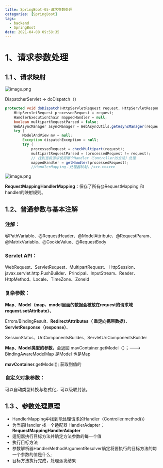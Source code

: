 ```yaml
---
title: SpringBoot-05-请求参数处理
categories: [SpringBoot]
tags:
  - backend
  - SpringBoot
date: 2021-04-08 09:58:35
---
```


# 1、请求参数处理

## 1.1 、请求映射

![image.png](https://gitee.com/cao_ziqiang/img/raw/master/20210821100100.png)

DispatcherServlet	->	doDispatch（）

```java
protected void doDispatch(HttpServletRequest request, HttpServletResponse response) throws Exception {
	HttpServletRequest processedRequest = request;
	HandlerExecutionChain mappedHandler = null;
	boolean multipartRequestParsed = false;	
	WebAsyncManager asyncManager = WebAsyncUtils.getAsyncManager(request);
	try {
		ModelAndView mv = null;
		Exception dispatchException = null;
		try {
			processedRequest = checkMultipart(request);
			multipartRequestParsed = (processedRequest != request);
			// 找到当前请求使用哪个Handler（Controller的方法）处理
			mappedHandler = getHandler(processedRequest);
            //HandlerMapping：处理器映射。/xxx->>xxxx
```
![image.png](https://gitee.com/cao_ziqiang/img/raw/master/20210821100310.png)

**RequestMappingHandlerMapping**：保存了所有@RequestMapping 和handler的映射规则。

## 1.2、普通参数与基本注解

### 注解：

@PathVariable、@RequestHeader、@ModelAttribute、@RequestParam、@MatrixVariable、@CookieValue、@RequestBody

### Servlet API：

WebRequest、ServletRequest、MultipartRequest、 HttpSession、javax.servlet.http.PushBuilder、Principal、InputStream、Reader、HttpMethod、Locale、TimeZone、ZoneId

### 复杂参数：

**Map**、**Model（map、model里面的数据会被放在request的请求域  request.setAttribute）、**

Errors/BindingResult、**RedirectAttributes（ 重定向携带数据）**、**ServletResponse（response）**、

SessionStatus、UriComponentsBuilder、ServletUriComponentsBuilder

**Map、Model类型的参数**，会返回 mavContainer.getModel（）；---> BindingAwareModelMap 是Model 也是Map

**mavContainer**.getModel(); 获取到值的

### 自定义对象参数：

可以自动类型转换与格式化，可以级联封装。

## 1.3 、参数处理原理

- HandlerMapping中找到能处理请求的Handler（Controller.method()）
- 为当前Handler 找一个适配器 HandlerAdapter； **RequestMappingHandlerAdapter**
- 适配器执行目标方法并确定方法参数的每一个值
- 执行目标方法
- 参数解析器HandlerMethodArgumentResolver确定将要执行的目标方法的每一个参数的值是什么;
- 目标方法执行完成，处理派发结果



